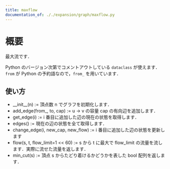 ```yaml
---
title: maxflow
documentation_of: ././expansion/graph/maxflow.py
---
```


# 概要
最大流です．

Python のバージョン次第でコメントアウトしている `dataclass` が使えます．
`from` が Python の予約語なので，`from_` を用いています．

## 使い方
- \_\_init\_\_(n) := 頂点数 n でグラフを初期化します．
- add_edge(from_, to, cap) := u -> v の容量 cap の有向辺を追加します．
- get_edge(i) := i 番目に追加した辺の現在の状態を取得します．
- edges() := 現在の辺の状態を全て取得します．
- change_edge(i, new_cap, new_flow) := i 番目に追加した辺の状態を更新します
- flow(s, t, flow_limit=1 << 60) := s から t に最大で flow_limit の流量を流します．実際に流せた流量を返します．
- min_cut(s) := 頂点 s からたどり着けるかどうかを表した bool 配列を返します．
